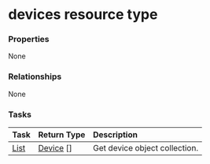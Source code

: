 # devices resource type



### Properties
None

### Relationships
None


### Tasks

| Task		   | Return Type	|Description|
|:---------------|:--------|:----------|
|[List](../api/device_list.md) | [Device](device.md) [] |Get device object collection. |

<!-- uuid: 0f61d1ac-ea86-4ac6-8c27-eb084022565c
2015-10-16 01:35:16 UTC -->
<!-- {
  "type": "#page.annotation",
  "description": "devices resource",
  "keywords": "",
  "section": "documentation",
  "tocPath": ""
}-->